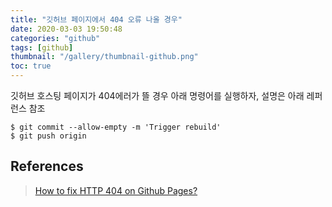 ```yaml
---
title: "깃허브 페이지에서 404 오류 나올 경우"
date: 2020-03-03 19:50:48
categories: "github"
tags: [github]
thumbnail: "/gallery/thumbnail-github.png"
toc: true
---
```


깃허브 호스팅 페이지가 404에러가 뜰 경우 아래 명령어를 실행하자, 설명은 아래 레퍼런스 참조

<!-- more -->

```
$ git commit --allow-empty -m 'Trigger rebuild'
$ git push origin
```

## References
> [How to fix HTTP 404 on Github Pages?](https://stackoverflow.com/questions/11577147/how-to-fix-http-404-on-github-pages/45907768#45907768)

